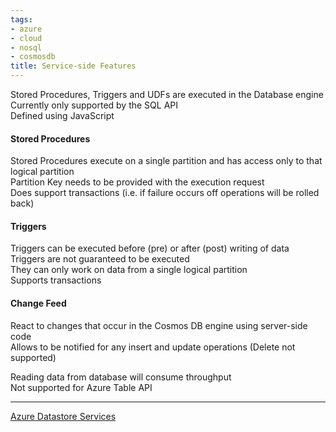 ```yaml
---
tags:
- azure
- cloud
- nosql
- cosmosdb
title: Service-side Features
---
```


Stored Procedures, Triggers and UDFs are executed in the Database engine  
Currently only supported by the SQL API  
Defined using JavaScript

#### Stored Procedures
Stored Procedures execute on a single partition and has access only to that logical partition  
Partition Key needs to be provided with the execution request  
Does support transactions (i.e. if failure occurs off operations will be rolled back)

#### Triggers
Triggers can be executed before (pre) or after (post) writing of data  
Triggers are not guaranteed to be executed  
They can only work on data from a single logical partition  
Supports transactions

#### Change Feed
React to changes that occur in the Cosmos DB engine using server-side code  
Allows to be notified for any insert and update operations (Delete not supported)  

Reading data from database will consume throughput  
Not supported for Azure Table API

---

[Azure Datastore Services](../azure-datastore-services.md)